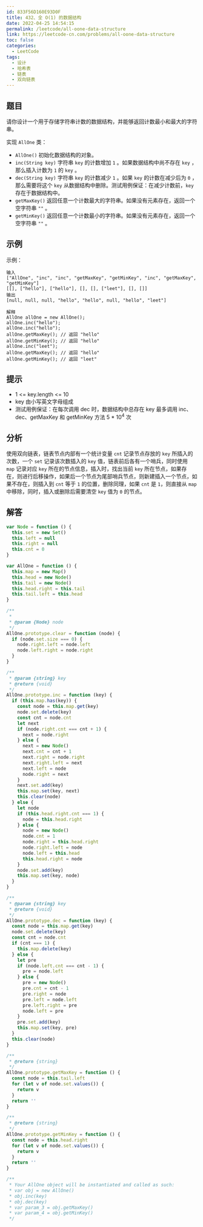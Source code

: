 ```yaml
---
id: 833F56D160E93D0F
title: 432、全 O(1) 的数据结构
date: 2022-04-25 14:54:15
permalink: /leetcode/all-oone-data-structure
link: https://leetcode-cn.com/problems/all-oone-data-structure
toc: false
categories:
  - LeetCode
tags:
  - 设计
  - 哈希表
  - 链表
  - 双向链表
---
```


<Level type='hard'/>

## 题目

请你设计一个用于存储字符串计数的数据结构，并能够返回计数最小和最大的字符串。

实现 `AllOne` 类：

- `AllOne()` 初始化数据结构的对象。
- `inc(String key)` 字符串 `key` 的计数增加 `1` 。如果数据结构中尚不存在 `key` ，那么插入计数为 `1` 的 `key` 。
- `dec(String key)` 字符串 `key` 的计数减少 `1` 。如果 `key` 的计数在减少后为 `0` ，那么需要将这个 `key` 从数据结构中删除。测试用例保证：在减少计数前，`key` 存在于数据结构中。
- `getMaxKey()` 返回任意一个计数最大的字符串。如果没有元素存在，返回一个空字符串 `""` 。
- `getMinKey()` 返回任意一个计数最小的字符串。如果没有元素存在，返回一个空字符串 `""` 。

## 示例

示例：

```text
输入
["AllOne", "inc", "inc", "getMaxKey", "getMinKey", "inc", "getMaxKey", "getMinKey"]
[[], ["hello"], ["hello"], [], [], ["leet"], [], []]
输出
[null, null, null, "hello", "hello", null, "hello", "leet"]

解释
AllOne allOne = new AllOne();
allOne.inc("hello");
allOne.inc("hello");
allOne.getMaxKey(); // 返回 "hello"
allOne.getMinKey(); // 返回 "hello"
allOne.inc("leet");
allOne.getMaxKey(); // 返回 "hello"
allOne.getMinKey(); // 返回 "leet"
```

## 提示

- 1 <= key.length <= 10
- key 由小写英文字母组成
- 测试用例保证：在每次调用 dec 时，数据结构中总存在 key 最多调用 inc、dec、getMaxKey 和 getMinKey 方法 5 \* 10<sup>4</sup> 次

## 分析

使用双向链表，链表节点内部有一个统计变量 `cnt` 记录节点存放的 `key` 所插入的次数，一个 `set` 记录该次数插入的 `key` 值，链表前后各有一个哨兵，同时使用 `map` 记录对应 `key` 所在的节点信息，插入时，找出当前 `key` 所在节点，如果存在，则进行后移操作，如果后一个节点为尾部哨兵节点，则新建插入一个节点，如果不存在，则插入到 `cnt` 等于 `1` 的位置，删除同理，如果 `cnt` 是 `1`，则直接从 `map` 中移除，同时，插入或删除后需要清空 `key` 值为 `0` 的节点。

## 解答

```javascript
var Node = function () {
  this.set = new Set()
  this.left = null
  this.right = null
  this.cnt = 0
}

var AllOne = function () {
  this.map = new Map()
  this.head = new Node()
  this.tail = new Node()
  this.head.right = this.tail
  this.tail.left = this.head
}

/**
 *
 * @param {Node} node
 */
AllOne.prototype.clear = function (node) {
  if (node.set.size === 0) {
    node.right.left = node.left
    node.left.right = node.right
  }
}

/**
 * @param {string} key
 * @return {void}
 */
AllOne.prototype.inc = function (key) {
  if (this.map.has(key)) {
    const node = this.map.get(key)
    node.set.delete(key)
    const cnt = node.cnt
    let next
    if (node.right.cnt === cnt + 1) {
      next = node.right
    } else {
      next = new Node()
      next.cnt = cnt + 1
      next.right = node.right
      next.right.left = next
      next.left = node
      node.right = next
    }
    next.set.add(key)
    this.map.set(key, next)
    this.clear(node)
  } else {
    let node
    if (this.head.right.cnt === 1) {
      node = this.head.right
    } else {
      node = new Node()
      node.cnt = 1
      node.right = this.head.right
      node.right.left = node
      node.left = this.head
      this.head.right = node
    }
    node.set.add(key)
    this.map.set(key, node)
  }
}

/**
 * @param {string} key
 * @return {void}
 */
AllOne.prototype.dec = function (key) {
  const node = this.map.get(key)
  node.set.delete(key)
  const cnt = node.cnt
  if (cnt === 1) {
    this.map.delete(key)
  } else {
    let pre
    if (node.left.cnt === cnt - 1) {
      pre = node.left
    } else {
      pre = new Node()
      pre.cnt = cnt - 1
      pre.right = node
      pre.left = node.left
      pre.left.right = pre
      node.left = pre
    }
    pre.set.add(key)
    this.map.set(key, pre)
  }
  this.clear(node)
}

/**
 * @return {string}
 */
AllOne.prototype.getMaxKey = function () {
  const node = this.tail.left
  for (let v of node.set.values()) {
    return v
  }
  return ''
}

/**
 * @return {string}
 */
AllOne.prototype.getMinKey = function () {
  const node = this.head.right
  for (let v of node.set.values()) {
    return v
  }
  return ''
}

/**
 * Your AllOne object will be instantiated and called as such:
 * var obj = new AllOne()
 * obj.inc(key)
 * obj.dec(key)
 * var param_3 = obj.getMaxKey()
 * var param_4 = obj.getMinKey()
 */
```

